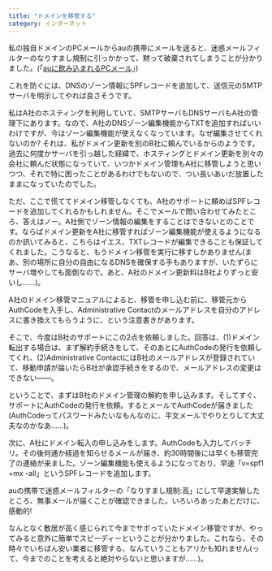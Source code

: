 ```yaml
---
title: "ドメインを移管する"
category: インターネット
---
```


私の独自ドメインのPCメールからauの携帯にメールを送ると、迷惑メールフィルターのなりすまし規制に引っかかって、黙って破棄されてしまうことが分かりました。(「[auに飲み込まれるPCメール](20121014.html)」)

これを防ぐには、DNSのゾーン情報にSPFレコードを追加して、送信元のSMTPサーバを明示してやれば良さそうです。

私はA社のホスティングを利用していて、SMTPサーバもDNSサーバもA社の管理下にあります。なので、A社のDNSゾーン編集機能からTXTを追加すればいいわけですが、今はゾーン編集機能が使えなくなっています。なぜ編集させてくれないのか? それは、私がドメイン更新を別のB社に頼んでいるからのようです。過去に何度かサーバを引っ越した経緯で、ホスティングとドメイン更新を別々の会社に頼んだ状態になっていて、いつかドメイン管理もA社に移管しようと思いつつ、それで特に困ったことがあるわけでもないので、つい長いあいだ放置したままになっていたのでした。

ただ、ここで慌ててドメイン移管しなくても、A社のサポートに頼めばSPFレコードを追加してくれるかもしれません。そこでメールで問い合わせてみたところ、答えはノー。A社側でゾーン情報の編集をすることはできないとのことです。ならばドメイン更新をA社に移管すればゾーン編集機能が使えるようになるのか訊いてみると、こちらはイエス、TXTレコードが編集できることも保証してくれました。こうなると、もうドメイン移管を実行に移すしかありません(まあ、別の場所に自分の自由になるDNSを確保する手もありますが、いたずらにサーバ増やしても面倒なので。あと、A社のドメイン更新料はB社よりずっと安いし……)。

A社のドメイン移管マニュアルによると、移管を申し込む前に、移管元からAuthCodeを入手し、Administrative Contactのメールアドレスを自分のアドレスに書き換えてもらうように、という注意書きがあります。

そこで、今度はB社のサポートにこの2点を依頼しました。回答は、(1)ドメイン転出する場合は、まず解約手続きをして、そのあとにAuthCodeの発行を依頼してくれ、(2)Administrative ContactにはB社のメールアドレスが登録されていて、移動申請が届いたらB社が承認手続きをするので、メールアドレスの変更はできない――。

ということで、まずはB社のドメイン管理の解約を申し込みます。そしてすぐ、サポートにAuthCodeの発行を依頼。するとメールでAuthCodeが届きました(AuthCodeってパスワードみたいなもんなのに、平文メールでやりとりして大丈夫なのかなあ……)。

次に、A社にドメイン転入の申し込みをします。AuthCodeも入力してバッチリ。その後何通か経過を知らせるメールが届き、約30時間後には早くも移管完了の連絡が来ました。ゾーン編集機能も使えるようになっており、早速「v=spf1 +mx -all」というSPFレコードを追加します。

auの携帯で迷惑メールフィルターの「なりすまし規制:高」にして早速実験したところ、無事メールが届くことが確認できました。いろいろあったあとだけに、感動的!

なんとなく敷居が高く感じられて今までサボっていたドメイン移管ですが、やってみると意外に簡単でスピーディーということが分かりました。これなら、その時々でいちばん安い業者に移管する、なんていうこともアリかも知れません(って、今までのことを考えると絶対やらないと思いますが……)。
